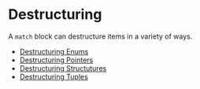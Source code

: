 # Destructuring

A `match` block can destructure items in a variety of ways.

* [Destructuring Enums](enum)
* [Destructuring Pointers](refs)
* [Destructuring Structutures](struct)
* [Destructuring Tuples](tuple)


[enum]: destructuring/destructure_enum.md
[refs]: destructuring/destructure_pointers.md
[struct]: destructuring/destructure_structures.md
[tuple]:destructuring/destructure_tuple.md
